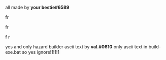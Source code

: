 all made by **your bestie#6589**

fr

fr

f
r



yes and only hazard builder ascii text by **val.#0610** only ascii text in build-exe.bat so yes ignore!1!1!1
